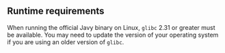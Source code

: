 ## Runtime requirements

When running the official Javy binary on Linux, `glibc` 2.31 or greater must be
available. You may need to update the version of your operating system if you
are using an older version of `glibc`.
